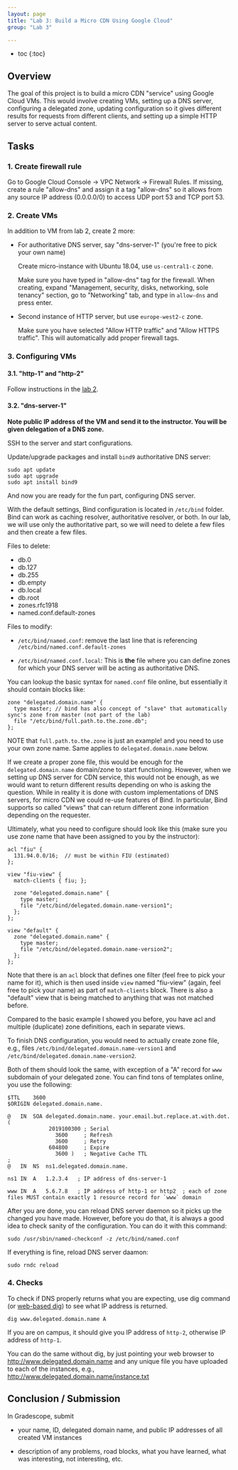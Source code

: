 ```yaml
---
layout: page
title: "Lab 3: Build a Micro CDN Using Google Cloud"
group: "Lab 3"

---
```


* toc
{:toc}

## Overview

The goal of this project is to build a micro CDN "service" using Google Cloud VMs.
This would involve creating VMs, setting up a DNS server, configuring a delegated zone, updating configuration so it gives different results for requests from different clients, and setting up a simple HTTP server to serve actual content.

## Tasks

### 1. Create firewall rule

Go to Google Cloud Console -> VPC Network -> Firewall Rules.  If missing, create a rule "allow-dns" and assign it a tag "allow-dns" so it allows from any source IP address (0.0.0.0/0) to access UDP port 53 and TCP port 53.

### 2. Create VMs

In addition to VM from lab 2, create 2 more:

- For authoritative DNS server, say "dns-server-1" (you're free to pick your own name)

  Create micro-instance with Ubuntu 18.04, use `us-central1-c` zone.

  Make sure you have typed in "allow-dns" tag for the firewall.  When creating, expand "Management, security, disks, networking, sole tenancy" section, go to "Networking" tab, and type in `allow-dns` and press enter.
 
- Second instance of HTTP server, but use `europe-west2-c` zone.

  Make sure you have selected "Allow HTTP traffic" and "Allow HTTPS traffic".  This will automatically add proper firewall tags.

### 3. Configuring VMs

#### 3.1. "http-1" and "http-2"

Follow instructions in the [lab 2](lab-2-https.html).

#### 3.2. "dns-server-1"

**Note public IP address of the VM and send it to the instructor. You will be given delegation of a DNS zone.**

SSH to the server and start configurations.

Update/upgrade packages and install `bind9` authoritative DNS server:

```
sudo apt update
sudo apt upgrade
sudo apt install bind9
```

And now you are ready for the fun part, configuring DNS server.

With the default settings, Bind configuration is located in `/etc/bind` folder.
Bind can work as caching resolver, authoritative resolver, or both.  In our lab, we will use only the authoritative part, so we will need to delete a few files and then create a few files.

Files to delete:

- db.0
- db.127
- db.255
- db.empty
- db.local
- db.root
- zones.rfc1918
- named.conf.default-zones

Files to modify:

- `/etc/bind/named.conf`: remove the last line that is referencing `/etc/bind/named.conf.default-zones`

- `/etc/bind/named.conf.local`: This is **the** file where you can define zones for which your DNS server will be acting as authoritative DNS.

You can lookup the basic syntax for `named.conf` file online, but essentially it should contain blocks like:

```
zone "delegated.domain.name" {
  type master; // bind has also concept of "slave" that automatically sync's zone from master (not part of the lab)
  file "/etc/bind/full.path.to.the.zone.db";
};
```

NOTE that `full.path.to.the.zone` is just an example! and you need to use your own zone name.  Same applies to `delegated.domain.name` below.

If we create a proper zone file, this would be enough for the `delegated.domain.name` domain/zone to start functioning.
However, when we setting up DNS server for CDN service, this would not be enough, as we would want to return different results depending on who is asking the question.
While in reality it is done with custom implementations of DNS servers, for micro CDN we could re-use features of Bind.
In particular, Bind supports so called "views" that can return different zone information depending on the requester.

Ultimately, what you need to configure should look like this (make sure you use zone name that have been assigned to you by the instructor):

```
acl "fiu" {
  131.94.0.0/16;  // must be within FIU (estimated)
};

view "fiu-view" {
  match-clients { fiu; };

  zone "delegated.domain.name" {
    type master;
    file "/etc/bind/delegated.domain.name-version1";
  };
};

view "default" {
  zone "delegated.domain.name" {
    type master;
    file "/etc/bind/delegated.domain.name-version2";
  };
};
```

Note that there is an `acl` block that defines one filter (feel free to pick your name for it), which is then used inside `view` named "fiu-view" (again, feel free to pick your name) as part of `match-clients` block.
There is also a "default" view that is being matched to anything that was not matched before.

Compared to the basic example I showed you before, you have acl and multiple (duplicate) zone definitions, each in separate views.

To finish DNS configuration, you would need to actually create zone file, e.g., files `/etc/bind/delegated.domain.name-version1` and `/etc/bind/delegated.domain.name-version2`.

Both of them should look the same, with exception of a "A" record for `www` subdomain of your delegated zone.
You can find tons of templates online, you use the following:

```
$TTL	3600
$ORIGIN delegated.domain.name.

@	IN	SOA	delegated.domain.name. your.email.but.replace.at.with.dot. (
		     2019100300	; Serial
			   3600		; Refresh
			   3600		; Retry
			 604800		; Expire
			   3600 )	; Negative Cache TTL
;
@	IN	NS	ns1.delegated.domain.name.

ns1 IN  A   1.2.3.4   ; IP address of dns-server-1

www	IN	A	5.6.7.8   ; IP address of http-1 or http2  ; each of zone files MUST contain exactly 1 resource record for `www` domain
```

After you are done, you can reload DNS server daemon so it picks up the changed you have made.
However, before you do that, it is always a good idea to check sanity of the configuration. You can do it with this command:
 
    sudo /usr/sbin/named-checkconf -z /etc/bind/named.conf
 
If everything is fine, reload DNS server daamon:

    sudo rndc reload 

### 4. Checks

To check if DNS properly returns what you are expecting, use dig command (or [web-based dig](https://www.digwebinterface.com/)) to see what IP address is returned.

    dig www.delegated.domain.name A

If you are on campus, it should give you IP address of `http-2`, otherwise IP address of `http-1`.

You can do the same without dig, by just pointing your web browser to http://www.delegated.domain.name and any unique file you have uploaded to each of the instances, e.g., http://www.delegated.domain.name/instance.txt

## Conclusion / Submission

In Gradescope, submit

- your name, ID, delegated domain name, and public IP addresses of all created VM instances

- description of any problems, road blocks, what you have learned, what was interesting, not interesting, etc.

